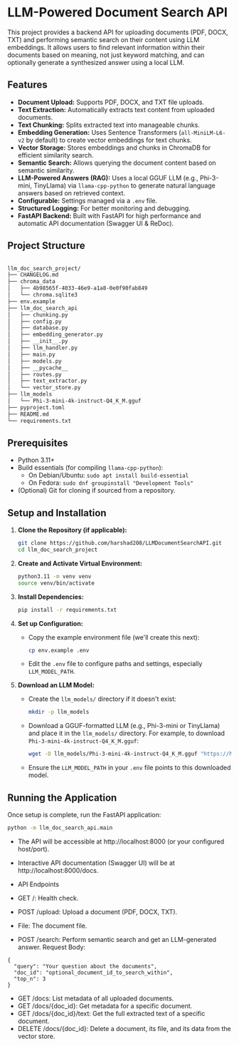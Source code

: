 # LLM-Powered Document Search API

This project provides a backend API for uploading documents (PDF, DOCX, TXT) and performing semantic search on their content using LLM embeddings. It allows users to find relevant information within their documents based on meaning, not just keyword matching, and can optionally generate a synthesized answer using a local LLM.

## Features

*   **Document Upload:** Supports PDF, DOCX, and TXT file uploads.
*   **Text Extraction:** Automatically extracts text content from uploaded documents.
*   **Text Chunking:** Splits extracted text into manageable chunks.
*   **Embedding Generation:** Uses Sentence Transformers (`all-MiniLM-L6-v2` by default) to create vector embeddings for text chunks.
*   **Vector Storage:** Stores embeddings and chunks in ChromaDB for efficient similarity search.
*   **Semantic Search:** Allows querying the document content based on semantic similarity.
*   **LLM-Powered Answers (RAG):** Uses a local GGUF LLM (e.g., Phi-3-mini, TinyLlama) via `llama-cpp-python` to generate natural language answers based on retrieved context.
*   **Configurable:** Settings managed via a `.env` file.
*   **Structured Logging:** For better monitoring and debugging.
*   **FastAPI Backend:** Built with FastAPI for high performance and automatic API documentation (Swagger UI & ReDoc).

## Project Structure

```bash

llm_doc_search_project/
├── CHANGELOG.md
├── chroma_data
│   ├── 4b98565f-4033-46e9-a1a8-0e0f90fab849
│   └── chroma.sqlite3
├── env.example
├── llm_doc_search_api
│   ├── chunking.py
│   ├── config.py
│   ├── database.py
│   ├── embedding_generator.py
│   ├── __init__.py
│   ├── llm_handler.py
│   ├── main.py
│   ├── models.py
│   ├── __pycache__
│   ├── routes.py
│   ├── text_extractor.py
│   └── vector_store.py
├── llm_models
│   └── Phi-3-mini-4k-instruct-Q4_K_M.gguf
├── pyproject.toml
├── README.md
└── requirements.txt

```

## Prerequisites

*   Python 3.11+
*   Build essentials (for compiling `llama-cpp-python`):
    *   On Debian/Ubuntu: `sudo apt install build-essential`
    *   On Fedora: `sudo dnf groupinstall "Development Tools"`
*   (Optional) Git for cloning if sourced from a repository.

## Setup and Installation

1.  **Clone the Repository (if applicable):**
    ```bash
    git clone https://github.com/harshad208/LLMDocumentSearchAPI.git
    cd llm_doc_search_project
    ```

2.  **Create and Activate Virtual Environment:**
    ```bash
    python3.11 -m venv venv
    source venv/bin/activate
    ```

3.  **Install Dependencies:**
    ```bash
    pip install -r requirements.txt
    ```

4.  **Set up Configuration:**
    *   Copy the example environment file (we'll create this next):
        ```bash
        cp env.example .env
        ```
    *   Edit the `.env` file to configure paths and settings, especially `LLM_MODEL_PATH`.

5.  **Download an LLM Model:**
    *   Create the `llm_models/` directory if it doesn't exist:
        ```bash
        mkdir -p llm_models
        ```
    *   Download a GGUF-formatted LLM (e.g., Phi-3-mini or TinyLlama) and place it in the `llm_models/` directory. For example, to download `Phi-3-mini-4k-instruct-Q4_K_M.gguf`:
        ```bash
        wget -O llm_models/Phi-3-mini-4k-instruct-Q4_K_M.gguf "https://huggingface.co/bartowski/Phi-3-mini-4k-instruct-GGUF/resolve/main/Phi-3-mini-4k-instruct-Q4_K_M.gguf"
        ```
    *   Ensure the `LLM_MODEL_PATH` in your `.env` file points to this downloaded model.

## Running the Application

Once setup is complete, run the FastAPI application:
```bash
python -m llm_doc_search_api.main
```


- The API will be accessible at http://localhost:8000 (or your configured host/port).
- Interactive API documentation (Swagger UI) will be at http://localhost:8000/docs.

- API Endpoints
- GET /: Health check.
- POST /upload: Upload a document (PDF, DOCX, TXT).
- File: The document file.
- POST /search: Perform semantic search and get an LLM-generated answer.
Request Body:
```
{
  "query": "Your question about the documents",
  "doc_id": "optional_document_id_to_search_within",
  "top_n": 3
}
```
- GET /docs: List metadata of all uploaded documents.
- GET /docs/{doc_id}: Get metadata for a specific document.
- GET /docs/{doc_id}/text: Get the full extracted text of a specific document.
- DELETE /docs/{doc_id}: Delete a document, its file, and its data from the vector store.